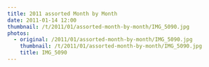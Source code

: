 ```yaml
---
title: 2011 assorted Month by Month
date: 2011-01-14 12:00
thumbnail: /t/2011/01/assorted-month-by-month/IMG_5090.jpg
photos:
  - original: /2011/01/assorted-month-by-month/IMG_5090.jpg
    thumbnail: /t/2011/01/assorted-month-by-month/IMG_5090.jpg
    title: IMG_5090
---
```

